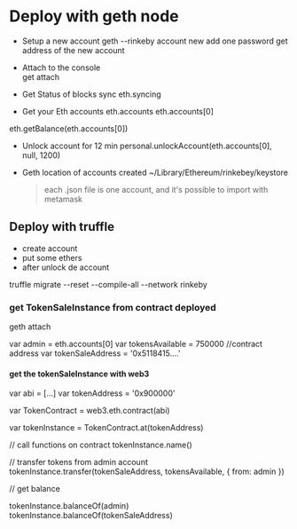 # Deploy with geth node 


- Setup a new account
geth --rinkeby account new
            add one password 
            get address of the new account

- Attach to the console        
get attach

- Get Status of blocks sync 
eth.syncing

- Get your Eth accounts
eth.accounts
eth.accounts[0]

eth.getBalance(eth.accounts[0])

- Unlock account for 12 min
personal.unlockAccount(eth.accounts[0], null, 1200)


- Geth location of accounts created 
~/Library/Ethereum/rinkebey/keystore

    > each .json file is one account, and it's possible to import with metamask



## Deploy with truffle
- create account 
- put some ethers 
- after unlock de account 

truffle migrate --reset --compile-all --network rinkeby

### get TokenSaleInstance from contract deployed

geth attach 

var admin = eth.accounts[0]
var tokensAvailable = 750000
//contract address 
var tokenSaleAddress = '0x5118415....'

#### get the tokenSaleInstance with web3 

var abi = [...]
var tokenAddress = '0x900000' 

var TokenContract = web3.eth.contract(abi)

var tokenInstance = TokenContract.at(tokenAddress)

// call functions on contract 
tokenInstance.name()

// transfer tokens from admin account 
tokenInstance.transfer(tokenSaleAddress, tokensAvailable, { from: admin })

// get balance

tokenInstance.balanceOf(admin)
tokenInstance.balanceOf(tokenSaleAddress)








